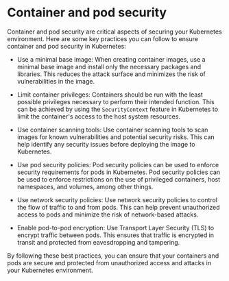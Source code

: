 # Container and pod security
Container and pod security are critical aspects of securing your Kubernetes environment. Here are some key practices you can follow to ensure container and pod security in Kubernetes:

* Use a minimal base image: When creating container images, use a minimal base image and install only the necessary packages and libraries. This reduces the attack surface and minimizes the risk of vulnerabilities in the image.

* Limit container privileges: Containers should be run with the least possible privileges necessary to perform their intended function. This can be achieved by using the `SecurityContext` feature in Kubernetes to limit the container's access to the host system resources.

* Use container scanning tools: Use container scanning tools to scan images for known vulnerabilities and potential security risks. This can help identify any security issues before deploying the image to Kubernetes.

* Use pod security policies: Pod security policies can be used to enforce security requirements for pods in Kubernetes. Pod security policies can be used to enforce restrictions on the use of privileged containers, host namespaces, and volumes, among other things.

* Use network security policies: Use network security policies to control the flow of traffic to and from pods. This can help prevent unauthorized access to pods and minimize the risk of network-based attacks.

* Enable pod-to-pod encryption: Use Transport Layer Security (TLS) to encrypt traffic between pods. This ensures that traffic is encrypted in transit and protected from eavesdropping and tampering.

By following these best practices, you can ensure that your containers and pods are secure and protected from unauthorized access and attacks in your Kubernetes environment.